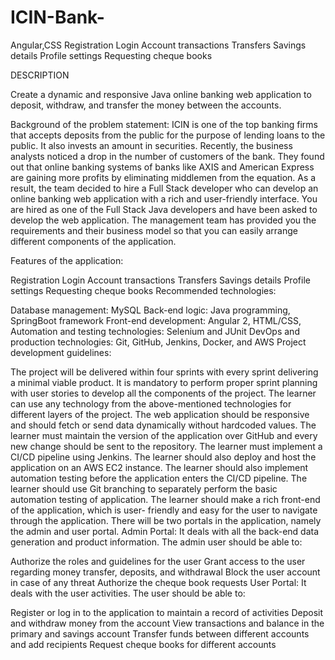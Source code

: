 # ICIN-Bank-
Angular,CSS 
Registration
Login
Account transactions
Transfers
Savings details
Profile settings
Requesting cheque books


DESCRIPTION

Create a dynamic and responsive Java online banking web application to deposit, withdraw, and transfer the money between the accounts.

Background of the problem statement:
ICIN is one of the top banking firms that accepts deposits from the public for the purpose of lending loans to the public. It also invests an amount in securities.
Recently, the business analysts noticed a drop in the number of customers of the bank. They found out that online banking systems of banks like AXIS and American Express are gaining more profits by eliminating middlemen from the equation. As a result, the team decided to hire a Full Stack developer who can develop an online banking web application with a rich and user-friendly interface.
You are hired as one of the Full Stack Java developers and have been asked to develop the web application. The management team has provided you the requirements and their business model so that you can easily arrange different components of the application.

Features of the application:

Registration
Login
Account transactions
Transfers
Savings details
Profile settings
Requesting cheque books
Recommended technologies:

Database management: MySQL
Back-end logic: Java programming, SpringBoot framework
Front-end development: Angular 2, HTML/CSS,
Automation and testing technologies: Selenium and JUnit
DevOps and production technologies: Git, GitHub, Jenkins, Docker, and AWS
Project development guidelines:

The project will be delivered within four sprints with every sprint delivering a minimal viable product.
It is mandatory to perform proper sprint planning with user stories to develop all the components of the project.
The learner can use any technology from the above-mentioned technologies for different layers of the project.
The web application should be responsive and should fetch or send data dynamically without hardcoded values.
The learner must maintain the version of the application over GitHub and every new change should be sent to the repository.
The learner must implement a CI/CD pipeline using Jenkins.
The learner should also deploy and host the application on an AWS EC2 instance.
The learner should also implement automation testing before the application enters the CI/CD pipeline.
The learner should use Git branching to separately perform the basic automation testing of application.
The learner should make a rich front-end of the application, which is user- friendly and easy for the user to navigate through the application.
There will be two portals in the application, namely the admin and user portal. 
Admin Portal:
It deals with all the back-end data generation and product information. The admin user should be able to:

Authorize the roles and guidelines for the user
Grant access to the user regarding money transfer, deposits, and withdrawal
Block the user account in case of any threat
Authorize the cheque book requests
User Portal:
It deals with the user activities. The user should be able to:

Register or log in to the application to maintain a record of activities
Deposit and withdraw money from the account
View transactions and balance in the primary and savings account
Transfer funds between different accounts and add recipients
Request cheque books for different accounts
